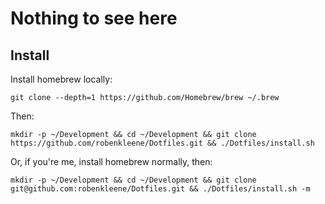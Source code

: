 # Nothing to see here

## Install

Install homebrew locally:

    git clone --depth=1 https://github.com/Homebrew/brew ~/.brew

Then:

    mkdir -p ~/Development && cd ~/Development && git clone https://github.com/robenkleene/Dotfiles.git && ./Dotfiles/install.sh

Or, if you're me, install homebrew normally, then:

    mkdir -p ~/Development && cd ~/Development && git clone git@github.com:robenkleene/Dotfiles.git && ./Dotfiles/install.sh -m

